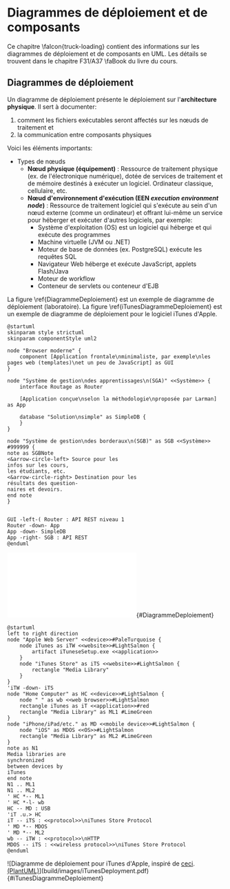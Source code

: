 # Diagrammes de déploiement et de composants

Ce chapitre&nbsp;\faIcon{truck-loading}&nbsp;contient des informations sur les diagrammes de déploiement et de composants en UML. Les détails se trouvent dans le chapitre F31/A37&nbsp;\faBook&nbsp;du livre du cours.

## Diagrammes de déploiement

Un diagramme de déploiement présente le déploiement sur l'**architecture physique**. Il sert à documenter:

1. comment les fichiers exécutables seront affectés sur les nœuds de traitement et 
2. la communication entre composants physiques

Voici les éléments importants:

- Types de nœuds
  - **Nœud physique (équipement)** : Ressource de traitement physique (ex. de l'électronique numérique), dotée de services de traitement et de mémoire destinés à exécuter un logiciel. Ordinateur classique, cellulaire, etc.
  - **Nœud d'environnement d'exécution  (EEN *execution environment node*)** : Ressource de traitement logiciel qui s'exécute au sein d'un nœud externe (comme un ordinateur) et offrant lui-même un service pour héberger et exécuter d'autres logiciels, par exemple:
    - Système d'exploitation (OS) est un logiciel qui héberge et qui exécute des programmes
    - Machine virtuelle (JVM ou .NET)
    - Moteur de base de données (ex. PostgreSQL) exécute les requêtes SQL
    - Navigateur Web héberge et exécute JavaScript, applets Flash/Java
    - Moteur de workflow
    - Conteneur de servlets ou conteneur d'EJB

La figure&nbsp;\ref{DiagrammeDeploiement} est un exemple de diagramme de déploiement (laboratoire). 
La figure&nbsp;\ref{iTunesDiagrammeDeploiement} est un exemple de diagramme de déploiement pour le logiciel iTunes d'Apple. 

```{.plantuml hide-image=true plantuml-filename=build/images/DiagrammeDeploiement.pdf}
@startuml
skinparam style strictuml
skinparam componentStyle uml2

node "Browser moderne" {
    component [Application frontale\nminimaliste, par exemple\nles pages web (templates)\net un peu de JavaScript] as GUI
}

node "Système de gestion\ndes apprentissages\n(SGA)" <<Système>> {
    interface Routage as Router

    [Application conçue\nselon la méthodologie\nproposée par Larman] as App

    database "Solution\nsimple" as SimpleDB {
    } 
}

node "Système de gestion\ndes borderaux\n(SGB)" as SGB <<Système>> #999999 {
note as SGBNote
<&arrow-circle-left> Source pour les
infos sur les cours, 
les étudiants, etc.
<&arrow-circle-right> Destination pour les
résultats des question-
naires et devoirs.
end note
}


GUI -left-( Router : API REST niveau 1
Router -down- App
App -down- SimpleDB
App -right- SGB : API REST
@enduml
```

![Diagramme de déploiement du système à développer pour le laboratoire. [(PlantUML)](http://www.plantuml.com/plantuml/uml/ZLDHQnin37xthn0PZ1HwXUrj8uGcT8IECKPlUrhseDmfgPbFzcGxQHdzFLj-H_vOvRkaetsQuUuaMVxqwPFlCYQKb3jdua_B0GKxYEdUaRx5DYzs6jy5pyIfxbDqywqnx5k2qLpyBf90fvumZU2t0LrF9-3xB0Hd6qpMCwp5Sq97I-uismwTZOdEGQi0tL4NoewZg86DldUqWd4gOKmKpvPC2J93e0nQ-YDkiMx4XlG3CCBYsxLvEB6gxsCw_Esev2bIgRtaLY4n155MDiPIOSdZUZ4x6y5aSZendHuxi9n8rjWGtFYSDBiKAIQ9wHEUDTPuFlp9oZwIKzSXT8TzklMjTtvZDHx41nyFU-gR_OJI8VUy5MN0Qp7X2cDXxrqUA4TRD1cLlBeth-P7UW_m7zsklEXKCD_rZSxF1g35_7c_hzxrIu7P9pgcV5RJJ5wZw7ohnahZg7AqJbEeVHPL9UW7T5R6yjf7Y8EdGcI9vs2AhGharY8d3L1gBbxYYTtSAk1LeSo3Za-eSjZ7x1Ac2AMJNtdegpACLZIWLw6bhRSIBmnn2uLwKSJeFO2UQJK-ZWlUm-pBDTnygBy2sorXXZVck5MrViTLFmHzJkv9wo7MqwnwtVuXcKkjgZ_28m00)](build/images/DiagrammeDeploiement.pdf){#DiagrammeDeploiement}

```{.plantuml hide-image=true plantuml-filename=build/images/iTunesDeployment.pdf}
@startuml
left to right direction
node "Apple Web Server" <<device>>#PaleTurquoise {
    node iTunes as iTW <<website>>#LightSalmon {
        artifact iTuneseSetup.exe <<application>>
    }
    node "iTunes Store" as iTS <<website>>#LightSalmon {
        rectangle "Media Library"
    }
}
'iTW -down- iTS
node "Home Computer" as HC <<device>>#LightSalmon {
    node " " as wb <<web browser>>#LightSalmon
    rectangle iTunes as iT <<application>>#red
    rectangle "Media Library" as ML1 #LimeGreen
}
node "iPhone/iPad/etc." as MD <<mobile device>>#LightSalmon {
    node "iOS" as MDOS <<OS>>#LightSalmon
    rectangle "Media Library" as ML2 #LimeGreen
}
note as N1
Media libraries are
synchronized
between devices by
iTunes
end note
N1 .. ML1
N1 .. ML2
' HC *-- ML1
' HC *-l- wb
HC -- MD : USB
'iT .u.> HC
iT -- iTS : <<protocol>>\niTunes Store Protocol
' MD *-- MDOS
' MD *-- ML2
wb -- iTW : <<protocol>>\nHTTP
MDOS -- iTS : <<wireless protocol>>\niTunes Store Protocol
@enduml
```

![Diagramme de déploiement pour iTunes d'Apple, inspiré de [ceci](https://www.uml-diagrams.org/apple-itunes-uml-deployment-diagram-example.html). [(PlantUML)](http://www.plantuml.com/plantuml/uml/ZLF9JkGm4BtxAqhXW3HIWfeZGX6RH1yQEb9wr9UvE4b1MtBiO3k4dX7_FbM91M4Hu9ENUlKMssS-I1VwLWkDTm621QVkTm4QvR0EoXfXR8EGd7UTHjXY1IMwHtG9d9us-AXgpFE3GchSzEwXjyeZ_1D0OuIfJM_GW_Gqsn9YmCghm90LivHIjzP400-Iekva7I8GImnzb-4J4bQI0bLBrfJd8-BvbIY9J6Mm3fE9iFm18PkKvfwi9JVOA0ahLJdfzaaaU1Q7h3njx61IxXdZMDeMuTAsNHyu2-9RNiuJ-SWsuM2i7Qf96bJE3XxTMu1uAsoUuViO3XmsuaiVZBjPBO08MhnsY8OynSYAdJLuf0hP766eiwdsYZXQMobgzQqRjIuZQCrXhyilZNogxFYzie1ySBiGKxKUgnK7u53ulQbtpXhrbtnN60P2HPaUghsOiX9e6k1EudO1MSR-NsR7uf2lwbUQZjjneLEw4q5Jthw24_XTNl3DGzPdEPLGOpxYDtL2HZjdWwsjplC_Plxme8W7r9VQZ2GKpMn5_7JvOwljXrRBpQOGOvOphe4-eaRluNlIC_9DF_a_)](build/images/iTunesDeployment.pdf){#iTunesDiagrammeDeploiement}
